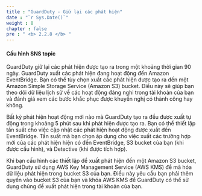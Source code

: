 ```yaml
---
title : "GuardDuty - Giữ lại các phát hiện"
date : "`r Sys.Date()`"
weight : 8
chapter : false
pre : " <b> 2.2.8 </b> "
---
```


#### Cấu hình SNS topic

GuardDuty giữ lại các phát hiện được tạo ra trong một khoảng thời gian 90 ngày. GuardDuty xuất các phát hiện đang hoạt động đến Amazon EventBridge. Bạn có thể tùy chọn xuất các phát hiện được tạo ra đến một Amazon Simple Storage Service (Amazon S3) bucket. Điều này sẽ giúp bạn theo dõi dữ liệu lịch sử về các hoạt động đáng nghi trong tài khoản của bạn và đánh giá xem các bước khắc phục được khuyến nghị có thành công hay không.

Bất kỳ phát hiện hoạt động mới nào mà GuardDuty tạo ra đều được xuất tự động trong khoảng 5 phút sau khi phát hiện được tạo ra. Bạn có thể thiết lập tần suất cho việc cập nhật các phát hiện hoạt động được xuất đến EventBridge. Tần suất mà bạn chọn áp dụng cho việc xuất các trường hợp mới của các phát hiện hiện có đến EventBridge, S3 bucket của bạn (khi được cấu hình), và Detective (khi được tích hợp).

Khi bạn cấu hình các thiết lập để xuất phát hiện đến một Amazon S3 bucket, GuardDuty sử dụng AWS Key Management Service (AWS KMS) để mã hóa dữ liệu phát hiện trong bucket S3 của bạn. Điều này yêu cầu bạn phải thêm quyền vào bucket S3 của bạn và khóa AWS KMS để GuardDuty có thể sử dụng chúng để xuất phát hiện trong tài khoản của bạn.